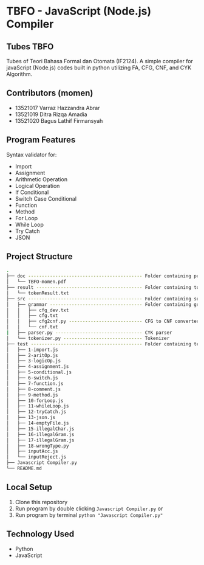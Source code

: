 # TBFO - JavaScript (Node.js) Compiler
## Tubes TBFO
Tubes of Teori Bahasa Formal dan Otomata (IF2124). A simple compiler for javaScript (Node.js) codes built in python utilizing FA, CFG, CNF, and CYK Algorithm.
## Contributors (momen)
- 13521017 Varraz Hazzandra Abrar <br/>
- 13521019 Ditra Rizqa Amadia <br/>
- 13521020 Bagus Lathif Firmansyah <br/>
## Program Features
Syntax validator for:
- Import
- Assignment
- Arithmetic Operation
- Logical Operation
- If Conditional
- Switch Case Conditional
- Function
- Method
- For Loop
- While Loop
- Try Catch
- JSON
## Project Structure
```bash
.
├── doc ------------------------------------------ Folder containing project report
│   └── TBFO-momen.pdf
├── result --------------------------------------- Folder containing token from input file
│   └── tokenResult.txt
├── src ------------------------------------------ Folder containing source files
│   ├── grammar ---------------------------------- Folder containing grammar
│   │   ├── cfg_dev.txt
│   │   ├── cfg.txt
│   │   ├── cfg2cnf.py --------------------------- CFG to CNF converter
│   │   └── cnf.txt
|   ├── parser.py -------------------------------- CYK parser
│   └── tokenizer.py ----------------------------- Tokenizer
├── test ----------------------------------------- Folder containing test files
│   ├── 1-import.js
│   ├── 2-aritOp.js
│   ├── 3-logicOp.js
│   ├── 4-assignment.js
│   ├── 5-conditional.js
│   ├── 6-switch.js
│   ├── 7-function.js
│   ├── 8-comment.js
│   ├── 9-method.js
│   ├── 10-forLoop.js
│   ├── 11-whileLoop.js
│   ├── 12-tryCatch.js
│   ├── 13-json.js
│   ├── 14-emptyFile.js
│   ├── 15-illegalChar.js
│   ├── 16-illegalGram.js
│   ├── 17-illegalGram.js
│   ├── 18-wrongType.py
│   ├── inputAcc.js
│   └── inputReject.js  
├── Javascript Compiler.py
└── README.md
```
## Local Setup
1. Clone this repository
2. Run program by double clicking ```Javascript Compiler.py``` or
3. Run program by terminal ```python "Javascript Compiler.py"```
## Technology Used
- Python
- JavaScript